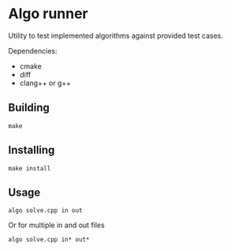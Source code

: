 # Algo runner

Utility to test implemented algorithms against provided test cases.

Dependencies:

- cmake
- diff
- clang++ or g++

## Building

`make`

## Installing

`make install`

## Usage

`algo solve.cpp in out`

Or for multiple in and out files

`algo solve.cpp in* out*`
